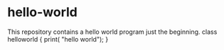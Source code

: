 # hello-world
This repository contains a hello world program just the beginning.
class helloworld
{
print( "hello world");
}
